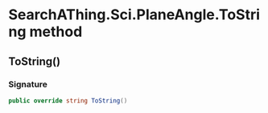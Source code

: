 # SearchAThing.Sci.PlaneAngle.ToString method
## ToString()
### Signature
```csharp
public override string ToString()
```
